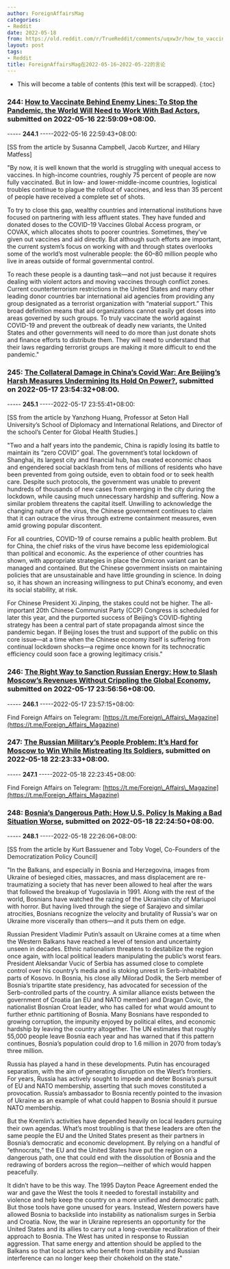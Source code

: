 ```yaml
---
author: ForeignAffairsMag
categories:
- Reddit
date: 2022-05-18
from: https://old.reddit.com/r/TrueReddit/comments/uqxw3r/how_to_vaccinate_behind_enemy_lines_to_stop_the/
layout: post
tags:
- Reddit
title: ForeignAffairsMag在2022-05-16~2022-05-22的言论
---
```


* This will become a table of contents (this text will be scrapped).
{:toc}

### 244: [How to Vaccinate Behind Enemy Lines: To Stop the Pandemic, the World Will Need to Work With Bad Actors](https://old.reddit.com/r/TrueReddit/comments/uqxw3r/how_to_vaccinate_behind_enemy_lines_to_stop_the/), submitted on 2022-05-16 22:59:09+08:00.

----- __244.1__ -----2022-05-16 22:59:43+08:00:

\[SS from the article by Susanna Campbell, Jacob Kurtzer, and Hilary Matfess\]

"By now, it is well known that the world is struggling with unequal access to vaccines. In high-income countries, roughly 75 percent of people are now fully vaccinated. But in low- and lower-middle-income countries, logistical troubles continue to plague the rollout of vaccines, and less than 35 percent of people have received a complete set of shots.  


To try to close this gap, wealthy countries and international institutions have focused on partnering with less affluent states. They have funded and donated doses to the COVID-19 Vaccines Global Access program, or COVAX, which allocates shots to poorer countries. Sometimes, they’ve given out vaccines and aid directly. But although such efforts are important, the current system’s focus on working with and through states overlooks some of the world’s most vulnerable people: the 60–80 million people who live in areas outside of formal governmental control.  


To reach these people is a daunting task—and not just because it requires dealing with violent actors and moving vaccines through conflict zones. Current counterterrorism restrictions in the United States and many other leading donor countries bar international aid agencies from providing any group designated as a terrorist organization with “material support.” This broad definition means that aid organizations cannot easily get doses into areas governed by such groups. To truly vaccinate the world against COVID-19 and prevent the outbreak of deadly new variants, the United States and other governments will need to do more than just donate shots and finance efforts to distribute them. They will need to understand that their laws regarding terrorist groups are making it more difficult to end the pandemic."

### 245: [The Collateral Damage in China’s Covid War: Are Beijing’s Harsh Measures Undermining Its Hold On Power?](https://old.reddit.com/r/TrueReddit/comments/urpjfs/the_collateral_damage_in_chinas_covid_war_are/), submitted on 2022-05-17 23:54:32+08:00.

----- __245.1__ -----2022-05-17 23:55:41+08:00:

\[SS from the article by Yanzhong Huang, Professor at Seton Hall University’s School of Diplomacy and International Relations, and Director of the school’s Center for Global Health Studies.\]

"Two and a half years into the pandemic, China is rapidly losing its battle to maintain its “zero COVID” goal. The government’s total lockdown of Shanghai, its largest city and financial hub, has created economic chaos and engendered social backlash from tens of millions of residents who have been prevented from going outside, even to obtain food or to seek health care. Despite such protocols, the government was unable to prevent hundreds of thousands of new cases from emerging in the city during the lockdown, while causing much unnecessary hardship and suffering. Now a similar problem threatens the capital itself. Unwilling to acknowledge the changing nature of the virus, the Chinese government continues to claim that it can outrace the virus through extreme containment measures, even amid growing popular discontent.  


For all countries, COVID-19 of course remains a public health problem. But for China, the chief risks of the virus have become less epidemiological than political and economic. As the experience of other countries has shown, with appropriate strategies in place the Omicron variant can be managed and contained. But the Chinese government insists on maintaining policies that are unsustainable and have little grounding in science. In doing so, it has shown an increasing willingness to put China’s economy, and even its social stability, at risk.  


For Chinese President Xi Jinping, the stakes could not be higher. The all-important 20th Chinese Communist Party (CCP) Congress is scheduled for later this year, and the purported success of Beijing’s COVID-fighting strategy has been a central part of state propaganda almost since the pandemic began. If Beijing loses the trust and support of the public on this core issue—at a time when the Chinese economy itself is suffering from continual lockdown shocks—a regime once known for its technocratic efficiency could soon face a growing legitimacy crisis."

### 246: [The Right Way to Sanction Russian Energy: How to Slash Moscow’s Revenues Without Crippling the Global Economy](https://old.reddit.com/r/UkrainianConflict/comments/urplaq/the_right_way_to_sanction_russian_energy_how_to/), submitted on 2022-05-17 23:56:56+08:00.

----- __246.1__ -----2022-05-17 23:57:15+08:00:

Find Foreign Affairs on Telegram: [https://t.me/Foreign\_Affairs\_Magazine](https://t.me/Foreign_Affairs_Magazine)

### 247: [The Russian Military’s People Problem: It’s Hard for Moscow to Win While Mistreating Its Soldiers](https://old.reddit.com/r/UkrainianConflict/comments/use3rs/the_russian_militarys_people_problem_its_hard_for/), submitted on 2022-05-18 22:23:33+08:00.

----- __247.1__ -----2022-05-18 22:23:45+08:00:

Find Foreign Affairs on Telegram: [https://t.me/Foreign\_Affairs\_Magazine](https://t.me/Foreign_Affairs_Magazine)

### 248: [Bosnia’s Dangerous Path: How U.S. Policy Is Making a Bad Situation Worse](https://old.reddit.com/r/geopolitics/comments/use4q9/bosnias_dangerous_path_how_us_policy_is_making_a/), submitted on 2022-05-18 22:24:50+08:00.

----- __248.1__ -----2022-05-18 22:26:06+08:00:

\[SS from the article by Kurt Bassuener and Toby Vogel, Co-Founders of the Democratization Policy Council\]

"In the Balkans, and especially in Bosnia and Herzegovina, images from Ukraine of besieged cities, massacres, and mass displacement are re-traumatizing a society that has never been allowed to heal after the wars that followed the breakup of Yugoslavia in 1991. Along with the rest of the world, Bosnians have watched the razing of the Ukrainian city of Mariupol with horror. But having lived through the siege of Sarajevo and similar atrocities, Bosnians recognize the velocity and brutality of Russia's war on Ukraine more viscerally than others­­—and it puts them on edge.  


Russian President Vladimir Putin’s assault on Ukraine comes at a time when the Western Balkans have reached a level of tension and uncertainty unseen in decades. Ethnic nationalism threatens to destabilize the region once again, with local political leaders manipulating the public’s worst fears. President Aleksandar Vucic of Serbia has assumed close to complete control over his country’s media and is stoking unrest in Serb-inhabited parts of Kosovo. In Bosnia, his close ally Milorad Dodik, the Serb member of Bosnia’s tripartite state presidency, has advocated for secession of the Serb-controlled parts of the country. A similar alliance exists between the government of Croatia (an EU and NATO member) and Dragan Covic, the nationalist Bosnian Croat leader, who has called for what would amount to further ethnic partitioning of Bosnia. Many Bosnians have responded to growing corruption, the impunity enjoyed by political elites, and economic hardship by leaving the country altogether. The UN estimates that roughly 55,000 people leave Bosnia each year and has warned that if this pattern continues, Bosnia’s population could drop to 1.6 million in 2070 from today’s three million.  


Russia has played a hand in these developments. Putin has encouraged separatism, with the aim of generating disruption on the West’s frontiers. For years, Russia has actively sought to impede and deter Bosnia’s pursuit of EU and NATO membership, asserting that such moves constituted a provocation. Russia’s ambassador to Bosnia recently pointed to the invasion of Ukraine as an example of what could happen to Bosnia should it pursue NATO membership.

But the Kremlin’s activities have depended heavily on local leaders pursuing their own agendas. What’s most troubling is that these leaders are often the same people the EU and the United States present as their partners in Bosnia’s democratic and economic development. By relying on a handful of “ethnocrats,” the EU and the United States have put the region on a dangerous path, one that could end with the dissolution of Bosnia and the redrawing of borders across the region—neither of which would happen peacefully.  


It didn’t have to be this way. The 1995 Dayton Peace Agreement ended the war and gave the West the tools it needed to forestall instability and violence and help keep the country on a more unified and democratic path. But those tools have gone unused for years. Instead, Western powers have allowed Bosnia to backslide into instability as nationalism surges in Serbia and Croatia. Now, the war in Ukraine represents an opportunity for the United States and its allies to carry out a long-overdue recalibration of their approach to Bosnia. The West has united in response to Russian aggression. That same energy and attention should be applied to the Balkans so that local actors who benefit from instability and Russian interference can no longer keep their chokehold on the state."

